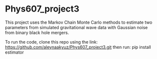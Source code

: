 # Phys607_project3

This project uses the Markov Chain Monte Carlo methods
to estimate two parameters from simulated gravitational wave
data with Gaussian noise from binary black hole mergers.

To run the code, clone this repo using the link: https://github.com/aleynaakyuz/Phys607_project3.git
then run: pip install estimator
